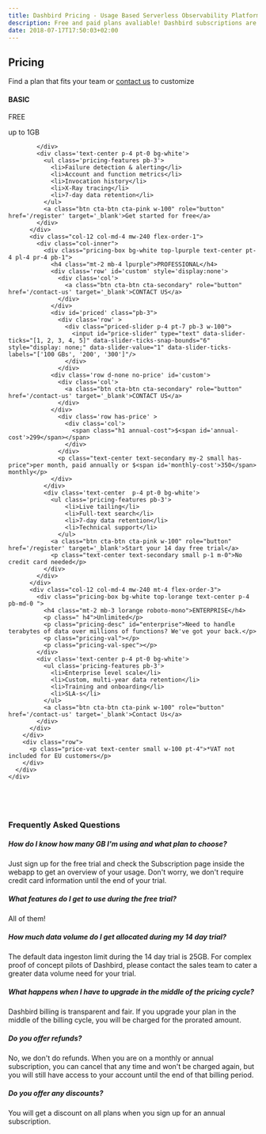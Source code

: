 ```yaml
---
title: Dashbird Pricing - Usage Based Serverless Observability Platform
description: Free and paid plans avaliable! Dashbird subscriptions are priced by usage and measured in GB. The plans currently cover AWS Lambda, AWS X-Ray and API Gateway and offer wide range of monitoring, alerting and debugging features. Great value for money!
date: 2018-07-17T17:50:03+02:00
---
```


<script>
  document
    .querySelector('#navigation ul li.nav-item.pricing')
    .classList
    .add('active')

</script>

<section class="container-fluid triangle-bg pricing-page" >
  <div class="container">
    <div class="row">
      <div class="col text-center mt-5 mb-3">
        <h1 class="roboto-mono">Pricing</h1>
        <p class="h5 mt-3 mb-5 sf-ui-text">Find a plan that fits your team or <a href='/contact-sales'>contact us</a> to customize</p>
      </div>
    </div>
    <div class="row justify-content-md-center align-items-center sf-ui-text">
      <div class="col-sm-12 col-md-12 mb-5">
        <div class="row">
          <div class="col-12 col-md-4 mw-240 mt-4 flex-order-2">
            <div class="pricing-box bg-white top-lgreen text-center p-4 pb-md-0">
              <h4 class="mt-md-2 mb-md-3 lgreen roboto-mono">BASIC</h4>
              <p class="pricing-val">FREE</p>
              <p class="pricing-val-spec">up to 1GB</p>

            </div>
            <div class='text-center p-4 pt-0 bg-white'>
              <ul class='pricing-features pb-3'>
                <li>Failure detection & alerting</li>
                <li>Account and function metrics</li>
                <li>Invocation history</li>
                <li>X-Ray tracing</li>
                <li>7-day data retention</li>
              </ul>
              <a class="btn cta-btn cta-pink w-100" role="button" href='/register' target='_blank'>Get started for free</a>
            </div>
          </div>
          <div class="col-12 col-md-4 mw-240 flex-order-1">
            <div class="col-inner">
              <div class="pricing-box bg-white top-lpurple text-center pt-4 pl-4 pr-4 pb-1">
                <h4 class="mt-2 mb-4 lpurple">PROFESSIONAL</h4>
                <div class='row' id='custom' style='display:none'>
                  <div class='col'>
                    <a class="btn cta-btn cta-secondary" role="button" href='/contact-us' target='_blank'>CONTACT US</a>
                  </div>
                </div>
                <div id='priced' class="pb-3">
                  <div class='row' >
                    <div class="priced-slider p-4 pt-7 pb-3 w-100">
                      <input id="price-slider" type="text" data-slider-ticks="[1, 2, 3, 4, 5]" data-slider-ticks-snap-bounds="6" style="display: none;" data-slider-value="1" data-slider-ticks-labels="['100 GBs', '200', '300']"/>
                    </div>
                  </div>
                <div class='row d-none no-price' id='custom'>
                  <div class='col'>
                    <a class="btn cta-btn cta-secondary" role="button" href='/contact-us' target='_blank'>CONTACT US</a>
                  </div>
                </div>
                  <div class='row has-price' >
                    <div class='col'>
                      <span class="h1 annual-cost">$<span id='annual-cost'>299</span></span>
                    </div>
                  </div>
                  <p class="text-center text-secondary my-2 small has-price">per month, paid annually or $<span id='monthly-cost'>350</span> monthly</p>
                </div>
              </div>
              <div class='text-center  p-4 pt-0 bg-white'>
                <ul class='pricing-features pb-3'>
                    <li>Live tailing</li>
                    <li>Full-text search</li>
                    <li>7-day data retention</li>
                    <li>Technical support</li>
                  </ul>
                <a class="btn cta-btn cta-pink w-100" role="button" href='/register' target='_blank'>Start your 14 day free trial</a>
                <p class="text-center text-secondary small p-1 m-0">No credit card needed</p>
              </div>
            </div>
          </div>
          <div class="col-12 col-md-4 mw-240 mt-4 flex-order-3">
            <div class="pricing-box bg-white top-lorange text-center p-4 pb-md-0 ">
              <h4 class="mt-2 mb-3 lorange roboto-mono">ENTERPRISE</h4>
              <p class=" h4">Unlimited</p>
              <p class="pricing-desc" id="enterprise">Need to handle terabytes of data over millions of functions? We've got your back.</p>
              <p class="pricing-val"></p>
              <p class="pricing-val-spec"></p>
            </div>
            <div class='text-center p-4 pt-0 bg-white'>
              <ul class='pricing-features pb-3'>
                <li>Enterprise level scale</li>
                <li>Custom, multi-year data retention</li>
                <li>Training and onboarding</li>
                <li>SLA-s</li>
              </ul>
              <a class="btn cta-btn cta-pink w-100" role="button" href='/contact-us' target='_blank'>Contact Us</a>
            </div>
          </div>
        </div>
        <div class="row">
          <p class="price-vat text-center small w-100 pt-4">*VAT not included for EU customers</p>
        </div>
      </div>
    </div>
  </div>
</section>

<section class="container-fluid blue-bg pricing-page" >
    <div class="container">
      <div class="row">
        <div class="col-lg-8 col-12 pb-5 m-auto">
        <h3 class='text-center mb-5 roboto-mono' style='margin-top: 80px;'>Frequently Asked Questions</h3>
        <div class='accordion' id='faqs'>
          <div class='card'>
            <div class="card-header" id="headingOne">
              <h5 class="mb-0"class="btn" type="button" data-toggle="collapse" data-target="#collapseOne" aria-expanded="true" aria-controls="collapseOne">
                  How do I know how many GB I'm using and what plan to choose?
              </h5>
            </div>
            <div id="collapseOne" class="collapse hide" aria-labelledby="headingOne" data-parent="#accordionExample">
              <div class="card-body">
                Just sign up for the free trial and check the Subscription page inside the webapp to get an overview of your usage. Don't worry, we don't require credit card information until the end of your trial.
              </div>
            </div>
          </div>
          <div class='card'>
            <div class="card-header" id="headingTwo">
              <h5 class="mb-0" class="btn" type="button" data-toggle="collapse" data-target="#collapseTwo" aria-expanded="true" aria-controls="collapseTwo">
                  What features do I get to use during the free trial?
              </h5>
            </div>
            <div id="collapseTwo" class="collapse hide" aria-labelledby="headingTwo" data-parent="#accordionExample">
              <div class="card-body">
              All of them!
              </div>
            </div>
          </div>
          <div class='card'>
            <div class="card-header" id="headingSix">
              <h5 class="mb-0" class="btn" type="button" data-toggle="collapse" data-target="#collapseSix" aria-expanded="true" aria-controls="collapseSix">
                 How much data volume do I get allocated during my 14 day trial?
              </h5>
            </div>
            <div id="collapseSix" class="collapse hide" aria-labelledby="headingSix" data-parent="#accordionExample">
              <div class="card-body">
              The default data ingeston limit during the 14 day trial is 25GB. For complex proof of concept pilots of Dashbird, please contact the sales team to cater a greater data volume need for your trial.
              </div>
            </div>
          </div>
          <div class='card'>
            <div class="card-header" id="headingThree">
              <h5 class="mb-0" class="btn" type="button" data-toggle="collapse" data-target="#collapseThree" aria-expanded="true" aria-controls="collapseThree">
                  What happens when I have to upgrade in the middle of the pricing cycle?
              </h5>
            </div>
            <div id="collapseThree" class="collapse hide" aria-labelledby="headingThree" data-parent="#accordionExample">
              <div class="card-body">
                Dashbird billing is transparent and fair. If you upgrade your plan in the middle of the billing cycle, you will be charged for the prorated amount.
              </div>
            </div>
          </div>
          <div class='card'>
            <div class="card-header" id="headingFour">
              <h5 class="mb-0" class="btn" type="button" data-toggle="collapse" data-target="#collapseFour" aria-expanded="true" aria-controls="collapseFour">
                  Do you offer refunds?
              </h5>
            </div>
            <div id="collapseFour" class="collapse hide" aria-labelledby="headingFour" data-parent="#accordionExample">
              <div class="card-body">
                No, we don't do refunds. When you are on a monthly or annual subscription, you can cancel that any time and won't be charged again, but you will still have access to your account until the end of that billing period.
              </div>
            </div>
          </div>
          <div class='card'>
            <div class="card-header" id="headingFive">
              <h5 class="mb-0" class="btn" type="button" data-toggle="collapse" data-target="#collapseFive" aria-expanded="true" aria-controls="collapseFive">
                  Do you offer any discounts?
              </h5>
            </div>
            <div id="collapseFive" class="collapse hide" aria-labelledby="headingFive" data-parent="#accordionExample">
              <div class="card-body">
                You will get a discount on all plans when you sign up for an annual subscription.
              </div>
            </div>
          </div>
        </div>
      </div>
    </div>
  </div>
</section>

<script>
  fbq('track', 'ViewContent', {
    content_ids: 'pricing',
  });
</script>
